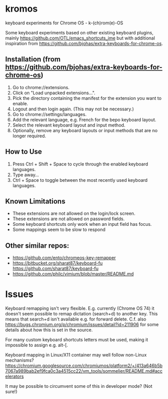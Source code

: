 # kromos
keyboard experiments for Chrome OS - k-(ch)rom(e)-OS

Some keyboard experiments based on other existing keyboard plugins, mainly https://github.com/OTL/emacs_shortcuts_ime but with additional inspiration from https://github.com/bjohas/extra-keyboards-for-chrome-os.


## Installation (from https://github.com/bjohas/extra-keyboards-for-chrome-os)

1. Go to chrome://extensions.
2. Click on "Load unpacked extensions...".
3. Pick the directory containing the manifest for the extension you want to
enable.
4. Logout and then login again. (This may not be necessary.)
5. Go to chrome://settings/languages.
6. Add the relevant language, e.g. French for the bepo keyboard layout.
7. Select the relevant keyboard layout and input method.
8. Optionally, remove any keyboard layouts or input methods that are no longer
required.

## How to Use

1. Press Ctrl + Shift + Space to cycle through the enabled keyboard languages.
2. Type away…
3. Ctrl + Space to toggle between the most recently used keyboard languages.

## Known Limitations
- These extensions are not allowed on the login/lock screen.
- These extensions are not allowed on password fields.
- Some keyboard shortcuts only work when an input field has focus.
- Some mappings seem to be slow to respond

## Other similar repos:
- https://github.com/ento/chromeos-key-remapper
- https://bitbucket.org/sharat87/keyboard-fu https://github.com/sharat87/keyboard-fu
- https://github.com/philc/vimium/blob/master/README.md

# Issues
Keyboard remapping isn't very flexible. E.g. currently (Chrome OS 74) it doesn't seem possible to remap dictation (search+d) to another key. This means that search+d isn't available e.g. for forward delete. C.f. also https://bugs.chromium.org/p/chromium/issues/detail?id=211906 for some details about how this is set in the source.

For many custom keyboard shortcuts letters must be used, making it impossible to assign e.g. alt-[.

Keyboard mapping in Linux/X11 container may well follow non-Linux mechanisms? https://chromium.googlesource.com/chromiumos/platform2/+/413a646b5b7067a989bab2ef9fca0c3a4515cc22/vm_tools/sommelier/README.md#accelerators

It may be possible to circumvent some of this in developer mode? (Not sure!)
